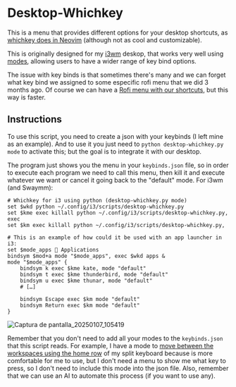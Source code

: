 # Desktop-Whichkey
This is a menu that provides different options for your desktop shortcuts, as [whichkey does in Neovim](https://github.com/folke/which-key.nvim) (although not as cool and customizable).

This is originally designed for my [i3wm](https://i3wm.org/) deskop, that works very well using [modes](https://i3wm.org/docs/userguide.html#binding_modes), allowing users to have a wider range of key bind options.

The issue with key binds is that sometimes there's many and we can forget what key bind we assigned to some especific rofi menu that we did 3 months ago. Of course we can have a [Rofi menu with our shortcuts](https://github.com/Zeioth/rofi-shortcuts), but this way is faster.

## Instructions

To use this script, you need to create a json with your keybinds (I left mine as an example). And to use it you just need to `python desktop-whichkey.py mode` to activate this; but the goal is to integrate it with our desktop. 

The program just shows you the menu in your `keybinds.json` file, so in order to execute each program we need to call this menu, then kill it and execute whatever we want or cancel it going back to the "default" mode. For i3wm (and Swaymm):

```
# Whichkey for i3 using python (desktop-whichkey.py mode)
set $wkd python ~/.config/i3/scripts/desktop-whichkey.py
set $kme exec killall python ~/.config/i3/scripts/desktop-whichkey.py, exec
set $km exec killall python ~/.config/i3/scripts/desktop-whichkey.py,

# This is an example of how could it be used with an app launcher in i3:
set $mode_apps  Applications
bindsym $mod+a mode "$mode_apps", exec $wkd apps &
mode "$mode_apps" {
    bindsym k exec $kme kate, mode "default"
    bindsym t exec $kme thunderbird, mode "default"
    bindsym u exec $kme thunar, mode "default"
    # […]

    bindsym Escape exec $km mode "default"
    bindsym Return exec $km mode "default"
}
```

![Captura de pantalla_20250107_105419](https://github.com/user-attachments/assets/95a0e290-0658-4a67-8b1d-317e0c3085b0)



Remember that you don't need to add all your modes to the `keybinds.json` that this script reads. For example, I have a mode to [move between the workspaces using the home row](https://github.com/i3/i3/discussions/6351) of my split keyboard because is more comfortable for me to use, but I don't need a menu to show me what key to press, so I don't need to include this mode into the json file. Also, remember that we can use an AI to automate this process (if you want to use any).
